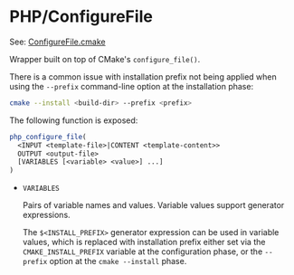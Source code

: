 # PHP/ConfigureFile

See: [ConfigureFile.cmake](https://github.com/petk/php-build-system/tree/master/cmake/cmake/modules/PHP/ConfigureFile.cmake)

Wrapper built on top of CMake's `configure_file()`.

There is a common issue with installation prefix not being applied when using
the `--prefix` command-line option at the installation phase:

```sh
cmake --install <build-dir> --prefix <prefix>
```

The following function is exposed:

```cmake
php_configure_file(
  <INPUT <template-file>|CONTENT <template-content>>
  OUTPUT <output-file>
  [VARIABLES [<variable> <value>] ...]
)
```

* `VARIABLES`

  Pairs of variable names and values. Variable values support generator
  expressions.

  The `$<INSTALL_PREFIX>` generator expression can be used in variable values,
  which is replaced with installation prefix either set via the
  `CMAKE_INSTALL_PREFIX` variable at the configuration phase, or the `--prefix`
  option at the `cmake --install` phase.
